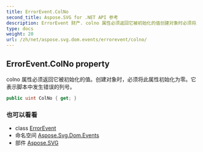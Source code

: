 ```yaml
---
title: ErrorEvent.ColNo
second_title: Aspose.SVG for .NET API 参考
description: ErrorEvent 财产. colno 属性必须返回它被初始化的值创建对象时必须将此属性初始化为零它表示脚本中发生错误的列号
type: docs
weight: 20
url: /zh/net/aspose.svg.dom.events/errorevent/colno/
---
```

## ErrorEvent.ColNo property

colno 属性必须返回它被初始化的值。创建对象时，必须将此属性初始化为零。它表示脚本中发生错误的列号。

```csharp
public uint ColNo { get; }
```

### 也可以看看

* class [ErrorEvent](../)
* 命名空间 [Aspose.Svg.Dom.Events](../../errorevent/)
* 部件 [Aspose.SVG](../../../)


